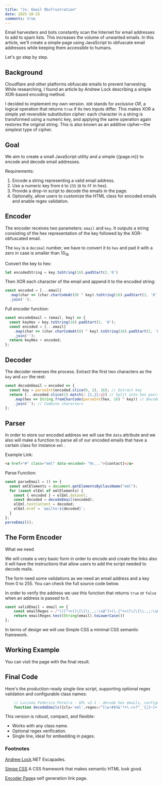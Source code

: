 ```yaml
---
title: "Js: Email Obsfrustration"
date: 2025-10-25
comments: true
---
```


Email harvesters and bots constantly scan the Internet for email addresses to add to spam lists. This increases the volume of unwanted emails. In this article, we'll create a simple page using JavaScript to obfuscate email addresses while keeping them accessible to humans.

Let's go step by step.

## Background

Cloudflare and other platforms obfuscate emails to prevent harvesting. While researching, I found an article by Andrew Lock<a href="#footnote1"></a> describing a simple XOR-based encoding method. 

I decided to implement my own version.  `XOR` stands for *exclusive OR*, a logical operation that returns `true` if its two inputs differ. This makes XOR a simple yet reversible substitution cipher: each character in a string is transformed using a numeric key, and applying the same operation again restores the original string. This is also known as an additive cipher—the simplest type of cipher.

## Goal

We aim to create a small JavaScript utility and a simple {{page.m}} to encode and decode email addresses.  

Requirements:

1. Encode a string representing a valid email address.
2. Use a numeric key from `0` to `255` (`0` to `FF` in hex).
3. Provide a drop-in script to decode the emails in the page.
4. Optionally, allow users to customize the HTML class for encoded emails and enable regex validation.

## Encoder

The encoder receives two parameters: `email` and `key`. It outputs a string consisting of the hex representation of the key followed by the XOR-obfuscated email.

The `key` is a `decimal` number, we have to convert it to `hex` and pad it with a zero in case is smaller than 10<sub>16</sub>

Convert the key to hex:

```js
let encodedString = key.toString(16).padStart(2,'0')
```

Then XOR each character of the email and append it to the encoded string:

```js
const encoded = [...email]
  .map(char => (char.charCodeAt(0) ^ key).toString(16).padStart(2, '0'))
  .join('');
```

Full encoder function:

```js
const encodeEmail = (email, key) => {
  const keyHex = key.toString(16).padStart(2, '0');
  const encoded = [...email]
    .map(char => (char.charCodeAt(0) ^ key).toString(16).padStart(2, '0'))
    .join('');
  return keyHex + encoded;
};
```
## Decoder

The decoder reverses the process. Extract the first two characters as the `key` and `xor` the rest:

```js
const decodeEmail = encoded => {
  const key = parseInt(encoded.slice(0, 2), 16); // Extract key
  return [...encoded.slice(2).match(/.{1,2}/g)] // Split into hex pairs
    .map(hex => String.fromCharCode(parseInt(hex, 16) ^ key)) // Decode
    .join(''); // Combine characters
};
```
## Parser

In order to store our encoded address we will use the `data` attribute and we also will make a function to parse all of our encoded emails that have a certain class for instance `eml` .

Example Link:


```html
<a href="#" class="eml" data-encoded= "9c...">[contact]</a>
```


Parse Function:


```js
const parseEmail = () => {
  const emlElements = document.getElementsByClassName("eml");
  for (const elEml of emlElements) {
    const { encoded } = elEml.dataset;
    const decoded = decodeEmail(encoded);
    elEml.textContent = decoded;
    elEml.href = `mailto:${decoded}`;
  }
};
parseEmail();
```

## The Form Encoder

What we need

<p>We will create a very basic form in order to encode and create the links also it will have the instructions that allow users to add the script needed to decode mails.</p>

<p>The form need some validations as we need an email address and a key from 0 to 255. You can check the full source code below. </p>

In order to verify the address we use this function that returns `true` or `false` when an address is passed to it.

```js
const validEmail = email => {
    const emailRegex = /^(([^<>()\[\]\\.,;:\s@"]+(\.[^<>()\[\]\\.,;:\s@"]+)*)|(".+"))@((\[[0-9]{1,3}\.[0-9]{1,3}\.[0-9]{1,3}\.[0-9]{1,3}\])|(([a-zA-Z\-0-9]+\.)+[a-zA-Z]{2,}))$/;
    return emailRegex.test(String(email).toLowerCase())
};
```

In terms of design we will use Simple CSS<a href="#footnote2"></a> a minimal CSS semantic framework.

## Working Example

You can visit the page with the final result<a href="#footnote3"></a>.

## Final Code

Here's the production-ready single-line script, supporting optional regex validation and configurable class names:

```js
    // Luciano Federico Pereira - GPL v2.1 - decode hex emails, configurable class & optional regex
    function decodeEmails({cls='eml',regex=/^[\w!#$%&'*+\-/=?^_`{|}~]+(?:\.[\w!#$%&'*+\-/=?^_`{|}~]+)*@[A-Za-z0-9](?:[A-Za-z0-9-]*[A-Za-z0-9])?(?:\.[A-Za-z0-9](?:[A-Za-z0-9-]*[A-Za-z0-9])?)+$/}={}){const H=new Uint8Array(256).fill(255);for(let i=48;i<58;i++)H[i]=i-48;for(i=65;i<71;i++)H[i]=i-55;for(i=97;i<103;i++)H[i]=i-87;let B=new Uint8Array(256),L=e=>{const s=e.dataset?.encoded;if(!s||s.length<4||s.length&1)return"";const k=(H[s.charCodeAt(0)]<<4)|H[s.charCodeAt(1)],n=(s.length>>1)-1;if(B.length<n)B=new Uint8Array(n);let o="";for(let i=0;i<n;i++){const x=H[s.charCodeAt(2*i+2)],y=H[s.charCodeAt(2*i+3)];if(x>15||y>15)return"";B[i]=(x<<4|y)^k;o+=String.fromCharCode(B[i])}return regex.test(o)?o:o},R=()=>{for(const e of document.getElementsByClassName(cls)){const d=L(e);d&&(e.textContent=d,e.href="mailto:"+d)}};document.readyState==="loading"?document.addEventListener("DOMContentLoaded",R):R()}
```

This version is robust, compact, and flexible:

- Works with any class name.
- Optional regex verification.
- Single line, ideal for embedding in pages.

<h3>Footnotes</h3>    
<footer>
  <p id="footnote1"><a href="https://andrewlock.net">Andrew Lock</a>.NET Escapades.</p>
  <p id="footnote2"><a href="https://simplecss.org">Simpe CSS</a> A CSS framework that makes semantic HTML look good.</p>
  <p id="footnote3"><a href="https://lucianofullstack.pages.dev/assets/encoder">Encoder Page</a>a self generation link page.</p>
</footer>
